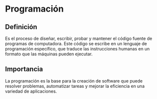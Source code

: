 # Programación
## Definición
Es el proceso de diseñar, escribir, probar y mantener el código fuente de programas de computadora. Este código se escribe en un lenguaje de programación específico, que traduce las instrucciones humanas en un formato que las máquinas pueden ejecutar.
## Importancia
La programación es la base para la creación de software que puede resolver problemas, automatizar tareas y mejorar la eficiencia en una variedad de aplicaciones.